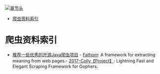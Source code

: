[![章节头](https://parg.co/UGo)](https://parg.co/b4z) 
 - [爬虫资料索引](#%E7%88%AC%E8%99%AB%E8%B5%84%E6%96%99%E7%B4%A2%E5%BC%95) 

# 爬虫资料索引
- [推荐一些优秀的开源Java爬虫项目](https://zhuanlan.zhihu.com/p/24844250) - [Fathom](https://github.com/mozilla/fathom): A framework for extracting meaning from web pages.- [2017-Colly【Project】](https://github.com/asciimoo/colly): Lightning Fast and Elegant Scraping Framework for Gophers.